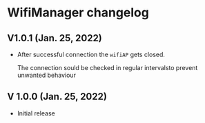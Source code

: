 # WifiManager changelog

## V1.0.1 (Jan. 25, 2022)
- After successful connection the `wifiAP` gets closed. 

  The connection sould be checked in regular intervalsto prevent unwanted behaviour

## V 1.0.0 (Jan. 25, 2022)
- Initial release